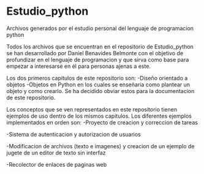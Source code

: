 # Estudio_python
Archivos generados por el estudio personal del lenguaje de programacion python

Todos los archivos que se encuentran en el repositorio de Estudio_python se han 
desarrollado por Daniel Benavides Belmonte con el objetivo de profundizar en el 
lenguaje de programacion y que sirva como base para empezar a interesarse en él
para personas ajenas a este.

Los dos primeros capitulos de este repositorio son:
  -Diseño orientado a objetos
  -Objetos en Python
 en los cuales se enseñaria como plantear un objeto y como crearlo. Se ha decidido 
 obviar estos para la documentacion de este repositorio.
 
 Los conceptos que se ven representados en este repositorio tienen ejemplos de uso
 dentro de los mismos capitulos. Los diferentes ejemplos implementados en orden son:
  -Proyecto de creacion y correccion de tareas  
  
  -Sistema de autenticacion y autorizacion de usuarios  
  
  -Modificacion de archivos (texto e imagenes) y creacion de un ejemplo de jugete de
  un editor de texto sin interfaz  
  
  -Recolector de enlaces de paginas web  
  

